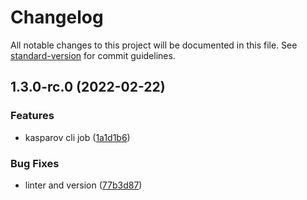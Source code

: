 # Changelog

All notable changes to this project will be documented in this file. See [standard-version](https://github.com/conventional-changelog/standard-version) for commit guidelines.

## 1.3.0-rc.0 (2022-02-22)


### Features

* kasparov cli job ([1a1d1b6](https://github.com/wei3erHase/keep3r-cli-job-kasparov/commit/1a1d1b6a3ed175eef224c3dd71e1bc43039e6c18))


### Bug Fixes

* linter and version ([77b3d87](https://github.com/wei3erHase/keep3r-cli-job-kasparov/commit/77b3d87a51b1adb199392ecf3f9ec3af05f2dafd))
